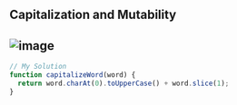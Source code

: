 ## Capitalization and Mutability
![image](https://user-images.githubusercontent.com/99033220/178636183-5a141143-74fb-46e9-940a-486baf4a14da.png)
---
```JavaScript
// My Solution
function capitalizeWord(word) {
  return word.charAt(0).toUpperCase() + word.slice(1);
}
```
